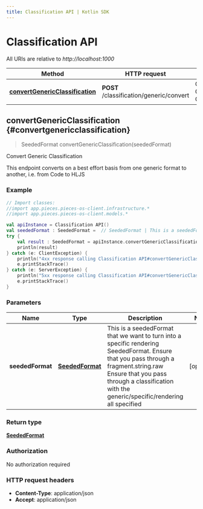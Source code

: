 ```yaml
---
title: Classification API | Kotlin SDK
---
```


# Classification API

All URIs are relative to *http://localhost:1000*

Method | HTTP request | Description
------------- | ------------- | -------------
[**convertGenericClassification**](#convertgenericclassification) | **POST** /classification/generic/convert | Convert Generic Classification


## **convertGenericClassification** {#convertgenericclassification}
> SeededFormat convertGenericClassification(seededFormat)

Convert Generic Classification

This endpoint converts on a best effort basis from one generic format to another, i.e. from Code to HLJS 

### Example
```kotlin
// Import classes:
//import app.pieces.pieces-os-client.infrastructure.*
//import app.pieces.pieces-os-client.models.*

val apiInstance = Classification API()
val seededFormat : SeededFormat =  // SeededFormat | This is a seededFormat that we want to turn into a specific rendering SeededFormat.  Ensure that you pass through a fragment.string.raw  Ensure that you pass through a classification with the generic/specific/rendering all specified 
try {
    val result : SeededFormat = apiInstance.convertGenericClassification(seededFormat)
    println(result)
} catch (e: ClientException) {
    println("4xx response calling Classification API#convertGenericClassification")
    e.printStackTrace()
} catch (e: ServerException) {
    println("5xx response calling Classification API#convertGenericClassification")
    e.printStackTrace()
}
```

### Parameters

Name | Type | Description  | Notes
------------- | ------------- | ------------- | -------------
 **seededFormat** | [**SeededFormat**](../models/SeededFormat)| This is a seededFormat that we want to turn into a specific rendering SeededFormat.  Ensure that you pass through a fragment.string.raw  Ensure that you pass through a classification with the generic/specific/rendering all specified  | [optional]

### Return type

[**SeededFormat**](../models/SeededFormat)

### Authorization

No authorization required

### HTTP request headers

 - **Content-Type**: application/json
 - **Accept**: application/json

